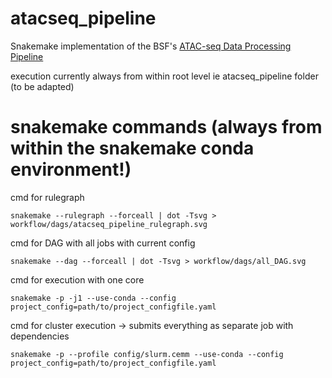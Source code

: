 # atacseq_pipeline
Snakemake implementation of the BSF's [ATAC-seq Data Processing Pipeline](https://github.com/berguner/atacseq_pipeline "ATAC-seq Data Processing Pipeline")

execution currently always from within root level ie atacseq_pipeline folder (to be adapted)

# snakemake commands (always from within the snakemake conda environment!)

cmd for rulegraph
```
snakemake --rulegraph --forceall | dot -Tsvg > workflow/dags/atacseq_pipeline_rulegraph.svg
```

cmd for DAG with all jobs with current config
```
snakemake --dag --forceall | dot -Tsvg > workflow/dags/all_DAG.svg
```

cmd for execution with one core
```
snakemake -p -j1 --use-conda --config project_config=path/to/project_configfile.yaml
```

cmd for cluster execution -> submits everything as separate job with dependencies
```
snakemake -p --profile config/slurm.cemm --use-conda --config project_config=path/to/project_configfile.yaml
```
